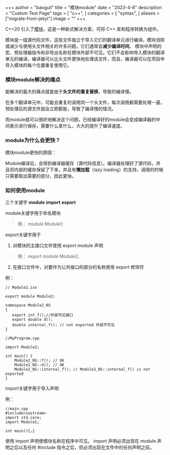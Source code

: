 +++
author = "baoguli"
title = "模块module"
date = "2023-4-8"
description = "Custom Test Page"
tags = [
    "c++",
]
categories = [
    "syntax",
]
aliases = ["migrate-from-jekyl"]
image = ""
+++

C++20 引入了[模块](https://en.cppreference.com/w/cpp/language/modules "Module")，这是一种新式解决方案，可将 C++ 库和程序转换为组件。  


模块是一组源代码文件，这些文件独立于导入它们的翻译单元进行编译。模块消除或减少与使用头文件相关的许多问题。它们通常会**减少编译时间**。 模块中声明的宏、预处理器指令和非导出名称在模块外部不可见。它们不会影响导入模块的翻译单元的编译。编译器可以比头文件更快地处理该文件，而且，编译器可以在项目中导入模块的每个位置重复使用它。  

### 模块module解决的痛点


能解决的最大的痛点就是由于**头文件的重复替换**，导致的编译慢。


在多个翻译单元中，可能会重复的调用同一个头文件，每次调用都需要处理一遍，预处理后的源文件就会立即膨胀，导致了编译慢的情况。  


而module就可以很好地解决这个问题，已经编译好的module会变成编译器的中间表示进行保存，需要什么拿什么，大大的提升了编译速度。


### module为什么会更快？


模块module更快的原因：


Module编译后，会得到编译器缓存（源代码信息）。编译器处理好了源代码，并且将内部的缓存保留了下来，并且有**懒加载**（lazy loading）的支持，调用的时候只需要取出需要的部分，因此更快。


### 如何使用module


三个关键字 **module** **import** **export**  

module关键字用于命名模块  

>例： module Module1;

export关键字用于  

1.	对模块的主接口文件使用 export module 声明  

>例： export module Module2;  

2.	在接口文件中，对要作为公共接口的部分的名称使用 export 修饰符  


例： 
```
// Module2.ixx  
  
export module Module2;  
  
namespace Module2_NS  
{  
   export int f();//外部可见接口  
   export double d();  
   double internal_f(); // not exported 外部不可见  
}  
  
//MyProgram.cpp  
  
import Module2;  
  
int main() {  
    Module2_NS::f(); // OK  
    Module2_NS::d(); // OK  
    Module2_NS::internal_f(); // Module2_NS::internal_f() is not exported  
}  
```

import关键字用于导入声明  


例：

```
//main.cpp  
#include<iostream>  
import std.core;  
import Module1;  
  
int main(){…}  

```

使用 import 声明使模块名称在程序中可见。 import 声明必须出现在 module 声明之后以及任何 #include 指令之后，但必须出现在文件中的任何声明之前。
